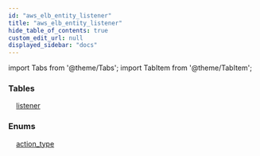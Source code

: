 ```yaml
---
id: "aws_elb_entity_listener"
title: "aws_elb_entity_listener"
hide_table_of_contents: true
custom_edit_url: null
displayed_sidebar: "docs"
---
```


import Tabs from '@theme/Tabs';
import TabItem from '@theme/TabItem';

<Tabs>
  <TabItem value="Components" label="Components" default>

### Tables

    [listener](../../aws/tables/aws_elb_entity_listener.Listener)

### Enums
    [action_type](../../aws/enums/aws_elb_entity_listener.ActionTypeEnum)

</TabItem>
  <TabItem value="Code examples" label="Code examples">

</TabItem>
</Tabs>
